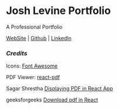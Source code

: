 # Josh Levine Portfolio

A Professional Portfolio

[WebSite](https://josh-levine.surge.sh/) | [Github](https://github.com/jadlevine) | [LinkedIn](https://www.linkedin.com/in/joshua-adam-levine/) <br />

### **_Credits_**

Icons: [Font Awesome](https://fontawesome.com/)

PDF Viewer: [react-pdf](https://github.com/wojtekmaj/react-pdf)

Sagar Shrestha [Displaying PDF in React App](https://levelup.gitconnected.com/displaying-pdf-in-react-app-6e9d1fffa1a9)

geeksforgeeks [Download pdf in React](https://www.geeksforgeeks.org/how-to-download-pdf-file-in-reactjs/)

